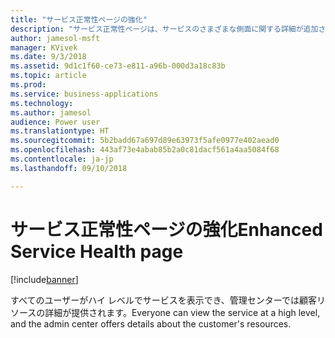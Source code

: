 ```yaml
---
title: "サービス正常性ページの強化"
description: "サービス正常性ページは、サービスのさまざまな側面に関する詳細が追加され、ローカライズされます"
author: jamesol-msft
manager: KVivek
ms.date: 9/3/2018
ms.assetid: 9d1c1f60-ce73-e811-a96b-000d3a18c83b
ms.topic: article
ms.prod: 
ms.service: business-applications
ms.technology: 
ms.author: jamesol
audience: Power user
ms.translationtype: HT
ms.sourcegitcommit: 5b2badd67a697d89e63973f5afe0977e402aead0
ms.openlocfilehash: 443af73e4abab85b2a0c81dacf561a4aa5084f68
ms.contentlocale: ja-jp
ms.lasthandoff: 09/10/2018

---
```

# <a name="enhanced-service-health-page"></a><span data-ttu-id="91e76-103">サービス正常性ページの強化</span><span class="sxs-lookup"><span data-stu-id="91e76-103">Enhanced Service Health page</span></span>


[!include[banner](../../includes/banner.md)]

<span data-ttu-id="91e76-104">すべてのユーザーがハイ レベルでサービスを表示でき、管理センターでは顧客リソースの詳細が提供されます。</span><span class="sxs-lookup"><span data-stu-id="91e76-104">Everyone can view the service at a high level, and the admin center offers details about the customer's resources.</span></span>

